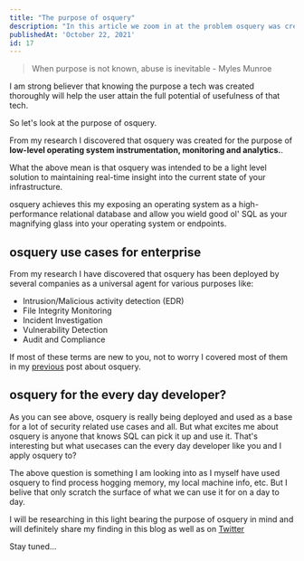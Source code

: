 ```yaml
---
title: "The purpose of osquery"
description: "In this article we zoom in at the problem osquery was created to solve and some of the use case osquery can be applied to"
publishedAt: 'October 22, 2021'
id: 17
---
```


> When purpose is not known, abuse is inevitable - Myles Munroe

I am strong believer that knowing the purpose a tech was created thoroughly will help the user attain the full potential of usefulness of that tech.

So let's look at the purpose of osquery.

From my research I discovered that osquery was created for the purpose of **low-level operating system instrumentation, monitoring and analytics.**.

What the above mean is that osquery was intended to be a light level solution to maintaining real-time insight into the current state of your infrastructure.

osquery achieves this my exposing an operating system as a high-performance relational database and allow you wield good ol' SQL as your magnifying glass into your operating system or endpoints.

## osquery use cases for enterprise
From my research I have discovered that osquery has been deployed by several companies as a universal agent for various purposes like:

* Intrusion/Malicious activity detection (EDR)
* File Integrity Monitoring
* Incident Investigation
* Vulnerability Detection
* Audit and Compliance

If most of these terms are new to you, not to worry I covered most of them in my [previous](/blog/a-glossary-of-osquery-related-terms) post about osquery.

## osquery for the every day developer?
As you can see above, osquery is really being deployed and used as a base for a lot of security related use cases and all. But what excites me about osquery is anyone that knows SQL can pick it up and use it. That's interesting but what usecases can the every day developer like you and I apply osquery to?

The above question is something I am looking into as I myself have used osquery to find process hogging memory, my local machine info, etc. But I belive that only scratch the surface of what we can use it for on a day to day.

I will be researching in this light bearing the purpose of osquery in mind and will definitely share my finding in this blog as well as on [Twitter](https://twitter.com/dominus_kelvin)

Stay tuned...
